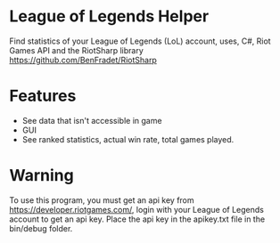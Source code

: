 # League of Legends Helper

Find statistics of your League of Legends (LoL) account, uses, C#, Riot Games API and the RiotSharp library https://github.com/BenFradet/RiotSharp

# Features

- See data that isn't accessible in game
- GUI
- See ranked statistics, actual win rate, total games played.

# Warning

To use this program, you must get an api key from https://developer.riotgames.com/, login with your League of Legends account to get an api key. Place the api key in the apikey.txt file in the bin/debug folder.
